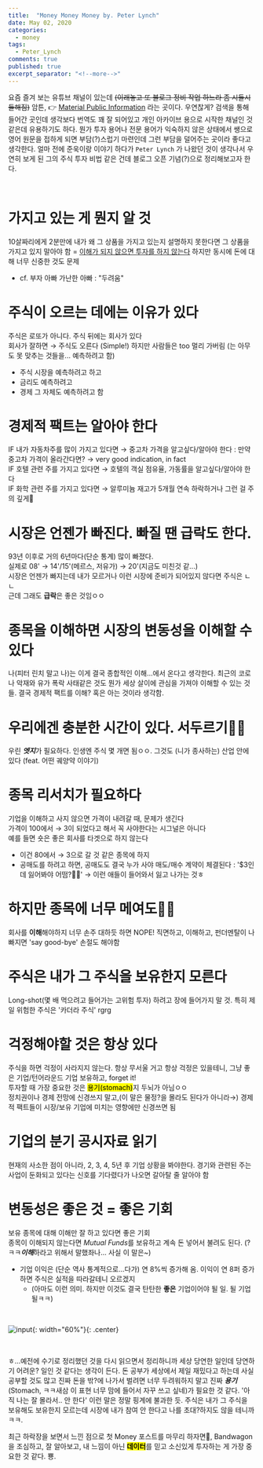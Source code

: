 ```yaml
---
title:  "Money Money Money by. Peter Lynch"
date: May 02, 2020
categories:
  - money
tags:
  - Peter_Lynch
comments: true
published: true
excerpt_separator: "<!--more-->"
---
```


요즘 즐겨 보는 유튜브 채널이 있는데 ~~(이래놓고 또 블로그 정비 작업 하느라 좀 시들시들해짐)~~ 암튼, 👉 [Material Public Information](https://www.youtube.com/channel/UCAcCywtAWgWG2Q97bqL0GZw/featured) 라는 곳이다. 우연찮게? 검색을 통해 들어간 곳인데 생각보다 번역도 꽤 잘 되어있고 개인 아카이브 용으로 시작한 채널인 것 같은데 유용하기도 하다. 뭔가 투자 용어나 전문 용어가 익숙하지 않은 상태에서 쌩으로 영어 원문을 접하게 되면 부담(?)스럽기 마련인데 그런 부담을 덜어주는 곳이라 좋다고 생각한다. 얼마 전에 준욱이랑 이야기 하다가 `Peter Lynch` 가 나왔던 것이 생각나서 우연히 보게 된 그의 주식 투자 비법 같은 건데 블로그 오픈 기념(?)으로 정리해보고자 한다. <!--more-->

<br>

# 가지고 있는 게 뭔지 알 것
10살짜리에게 2분만에 내가 왜 그 상품을 가지고 있는지 설명하지 못한다면 그 상품을 가지고 있지 말아야 함 = <u>이해가 되지 않으면 투자를 하지 않는다</u> 하지만 동시에 돈에 대해 너무 신중한 것도 문제
- cf. 부자 아빠 가난한 아빠 : "두려움"

# 주식이 오르는 데에는 이유가 있다
주식은 로또가 아니다. 주식 뒤에는 회사가 있다  
회사가 잘하면 → 주식도 오른다 (Simple!) 하지만 사람들은 too 멀리 가버림 (는 아무도 못 맞추는 것들을... 예측하려고 함)
- 주식 시장을 예측하려고 하고
- 금리도 예측하려고
- 경제 그 자체도 예측하려고 함

# 경제적 팩트는 알아야 한다
IF 내가 자동차주를 많이 가지고 있다면 → 중고차 가격을 알고싶다/알아야 한다 : 만약 중고차 가격이 올라간다면? → very good indication, in fact  
IF 호텔 관련 주를 가지고 있다면 → 호텔의 객실 점유율, 가동률을 알고싶다/알아야 한다   
IF 화학 관련 주를 가지고 있다면 → 알루미늄 재고가 5개월 연속 하락하거나 그런 걸 주의 깊게👀

# 시장은 언젠가 빠진다. 빠질 땐 급락도 한다.
93년 이후로 거의 6년마다(단순 통계) 많이 빠졌다.  
실제로 08' → 14'/15'(메르스, 저유가) → 20'(지금도 미친것 같...)  
시장은 언젠가 빠지는데 내가 모르거나 이런 시장에 준비가 되어있지 않다면 주식은 ㄴㄴ  
근데 그래도 <b>급락</b>은 좋은 것임ㅇㅇ

# 종목을 이해하면 시장의 변동성을 이해할 수 있다
나(피터 린치 말고 나)는 이게 결국 종합적인 이해...에서 온다고 생각한다. 최근의 코로나 악재와 유가 폭락 사태같은 것도 뭔가 세상 살이에 관심을 가져야 이해할 수 있는 것들. 결국 경제적 팩트를 이해? 혹은 아는 것이라 생각함.

# 우리에겐 충분한 시간이 있다. 서두르기🙅‍♀️
우린 ***엣지***가 필요하다. 인생엔 주식 몇 개면 됨ㅇㅇ. 그것도 (니가 종사하는) 산업 안에 있다 (feat. 어떤 궤양약 이야기)

# 종목 리서치가 필요하다
기업을 이해하고 사지 않으면 가격이 내려갈 때, 문제가 생긴다  
가격이 100에서 → 3이 되었다고 해서 꼭 사야한다는 시그널은 아니다  
예를 들면 숏은 좋은 회사를 타겟으로 하지 않는다
- 이건 80에서 → 3으로 갈 것 같은 종목에 하지
- 공매도를 하려고 하면, 공매도도 결국 누가 사야 매도/매수 계약이 체결된다 : '$3인데 잃어봐야 어떰?🤷‍♂️' → 이런 애들이 들어와서 잃고 나가는 것ㅎ

# 하지만 종목에 너무 메여도🙅‍♀️
회사를 <b>이해</b>해야하지 너무 손주 대하듯 하면 NOPE! 직면하고, 이해하고, 펀더멘탈이 나빠지면 'say good-bye' 손절도 해야함

# 주식은 내가 그 주식을 보유한지 모른다
Long-shot(몇 배 먹으려고 들어가는 고위험 투자) 하려고 장에 들어가지 말 것. 특히 제일 위험한 주식은 '카더라 주식' rgrg

# 걱정해야할 것은 항상 있다
주식을 하면 걱정이 사라지지 않는다. 항상 무서울 거고 항상 걱정은 있을테니, 그냥 좋은 기업/턴어라운드 기업 보유하고, forget it!  
투자할 때 가장 중요한 것은 <mark>용기(stomach)</mark>지 두뇌가 아님ㅇㅇ  
정치권이나 경제 전망에 신경쓰지 말고,(이 말은 물정?을 몰라도 된다가 아니라→) 경제적 팩트들이 시장/보유 기업에 미치는 영향에만 신경쓰면 됨

# 기업의 분기 공시자료 읽기
현재의 사소한 점이 아니라, 2, 3, 4, 5년 후 기업 상황을 봐야한다. 경기와 관련된 주는 사업이 둔화되고 있다는 신호를 기다렸다가 나오면 갈아탈 줄 알아야 함

# 변동성은 좋은 것 = 좋은 기회
보유 종목에 대해 이해만 잘 하고 있다면 좋은 기회  
종목이 이해되지 않는다면 <i>Mutual Funds</i>를 보유하고 계속 돈 넣어서 불려도 된다. (?ㅋㅋ***이해***하라고 위해서 말했좌나... 사실 이 말은~)
- 기업 이익은 (단순 역사 통계적으로...다가) 연 8%씩 증가해 옴. 이익이 연 8퍼 증가하면 주식은 실적을 따라갈테니 오르겠지
  - (아마도 이런 의미. 하지만 이것도 결국 탄탄한 **좋은** 기업이어야 될 일. 될 기업 될ㅋㅋ) 

<br>

![input](https://media.tenor.com/images/842e53e8fc19c06b02037f029af39c48/tenor.gif){: width="60%"}{: .center}

<br>

ㅎ...예전에 수기로 정리했던 것을 다시 읽으면서 정리하니까 세상 당연한 일인데 당연하기 어려운? 일인 것 같다는 생각이 든다. 돈 공부가 세상에서 제일 재밌다고 하는데 사실 공부할 것도 많고 진짜 돈을 밖?에 나가서 벌려면 너무 두려워하지 말고 진짜 ***용기***(Stomach, ㅋㅋ새삼 이 표현 너무 맘에 들어서 자꾸 쓰고 싶네)가 필요한 것 같다. '아직 나는 잘 몰라서.. 안 한다' 이런 말은 정말 핑계에 불과한 듯. 주식은 내가 그 주식을 보유해도 보유한지 모르는데 시장에 내가 참여 안 한다고 나를 초대?하지도 않을 테니까ㅋㅋ.  

최근 하락장을 보면서 느낀 점으로 첫 Money 포스트를 마무리 하자면🤔, Bandwagon 을 조심하고, 잘 알아보고, 내 느낌이 아닌 <mark><b>데이터</b></mark>를 믿고 소신있게 투자하는 게 가장 중요한 것 같다. 뿅.
